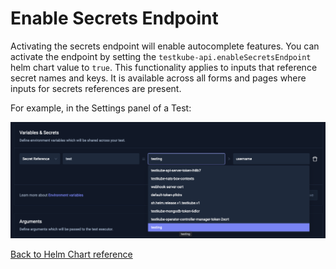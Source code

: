 
# Enable Secrets Endpoint

Activating the secrets endpoint will enable autocomplete features. 
You can activate the endpoint by setting the `testkube-api.enableSecretsEndpoint` helm chart value to `true`.
This functionality applies to inputs that reference secret names and keys. It is available across all forms and pages where inputs for secrets references are present.

For example, in the Settings panel of a Test:

![Secrets Autocomplete](../img/secrets-autocomplete.png)

[Back to Helm Chart reference](./helm-chart.md)
